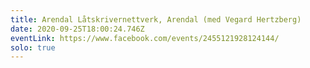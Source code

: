 ```yaml
---
title: Arendal Låtskrivernettverk, Arendal (med Vegard Hertzberg)
date: 2020-09-25T18:00:24.746Z
eventLink: https://www.facebook.com/events/2455121928124144/
solo: true
---
```

